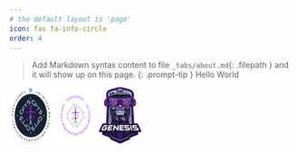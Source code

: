 ```yaml
---
# the default layout is 'page'
icon: fas fa-info-circle
order: 4
---
```


> Add Markdown syntax content to file `_tabs/about.md`{: .filepath } and it will show up on this page.
{: .prompt-tip }
Hello World
> 
<a alt="CPTS" href="https://www.images.credly.com/images/e63aa507-b974-4e67-bae6-1e425f6e2a99/image.png"><img alt="CPTS" src="/assets/img/CPTS.png" height="100" width="75"/></a>
<a alt="CPTS2" href="https://www.images.credly.com/images/e63aa507-b974-4e67-bae6-1e425f6e2a99/image.png"><img alt="CPTS2" src="/assets/img/CPTS2.webp" height="100" width="75"/></a>
<a alt="Genesis" href="https://www.hackthebox.com/storage/blog/G2tnCn3stoszUYnAUiuILexgralGoSnR.png"><img alt="Genesis" src="/assets/img/Genesis.png" height="100" width="75"/></a>

